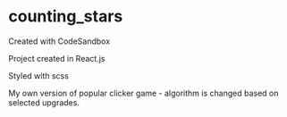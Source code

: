 # counting_stars

Created with CodeSandbox

Project created in React.js

Styled with scss

My own version of popular clicker game - algorithm is changed based on selected upgrades. 



